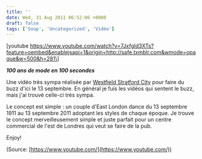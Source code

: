 ```yaml
---
title: ''
date: Wed, 31 Aug 2011 06:52:06 +0000
draft: false
tags: ['Soup', 'Uncategorized', 'Vidéo']
---
```


\[youtube https://www.youtube.com/watch?v=7JxfgId3XTs?feature=oembed&enablejsapi=1&origin=http://safe.txmblr.com&wmode=opaque&w=500&h=281\]

_**100 ans de mode en 100 secondes**_

Une vidéo très sympa réalisée par [Westfield Stratford City](http://www.westfieldstratfordcity2011.com/) pour faire du buzz d'ici le 13 septembre. En général je fuis les vidéos qui sentent le buzz, mais j'ai trouvé celle-ci très sympa.

Le concept est simple : un couple d'East London dance du 13 septembre 1911 au 13 septembre 2011 adoptant les styles de chaque époque. Je trouve le concept merveilleusement simple et juste parfait pour un centre commercial de l'est de Londres qui veut se faire de la pub.

Enjoy!

(Source: [https://www.youtube.com/](https://www.youtube.com/))